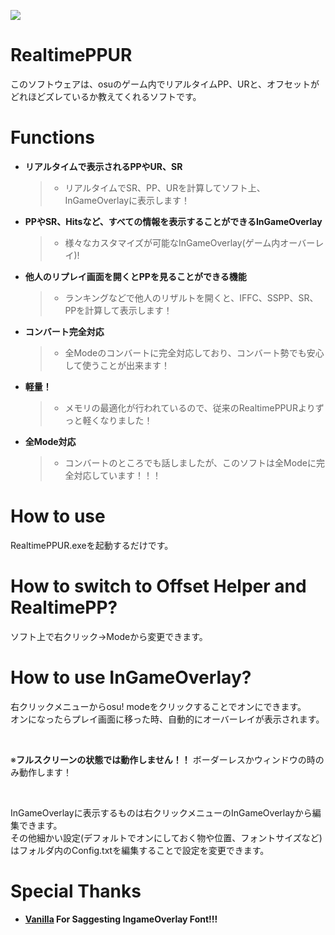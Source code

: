 ![](https://github.com/puk06/RealtimePPUR-old/assets/86549420/5a41b979-3176-443a-91f0-6150d9243cda)

# RealtimePPUR
このソフトウェアは、osuのゲーム内でリアルタイムPP、URと、オフセットがどれほどズレているか教えてくれるソフトです。

# Functions
- **リアルタイムで表示されるPPやUR、SR**
  > * リアルタイムでSR、PP、URを計算してソフト上、InGameOverlayに表示します！

- **PPやSR、Hitsなど、すべての情報を表示することができるInGameOverlay**
  > * 様々なカスタマイズが可能なInGameOverlay(ゲーム内オーバーレイ)!

- **他人のリプレイ画面を開くとPPを見ることができる機能**
  > * ランキングなどで他人のリザルトを開くと、IFFC、SSPP、SR、PPを計算して表示します！

- **コンバート完全対応**
  > * 全Modeのコンバートに完全対応しており、コンバート勢でも安心して使うことが出来ます！

- **軽量！**
  > * メモリの最適化が行われているので、従来のRealtimePPURよりずっと軽くなりました！

- **全Mode対応**
  > * コンバートのところでも話しましたが、このソフトは全Modeに完全対応しています！！！

# How to use
RealtimePPUR.exeを起動するだけです。

# How to switch to Offset Helper and RealtimePP?
ソフト上で右クリック→Modeから変更できます。

# How to use InGameOverlay?

右クリックメニューからosu! modeをクリックすることでオンにできます。
<br>
オンになったらプレイ画面に移った時、自動的にオーバーレイが表示されます。

<br>

※**フルスクリーンの状態では動作しません！！** ボーダーレスかウィンドウの時のみ動作します！

<br>

InGameOverlayに表示するものは右クリックメニューのInGameOverlayから編集できます。
<br>
その他細かい設定(デフォルトでオンにしておく物や位置、フォントサイズなど)はフォルダ内のConfig.txtを編集することで設定を変更できます。

# Special Thanks
- **[Vanilla](https://twitter.com/Van1IIa) For Saggesting IngameOverlay Font!!!**
